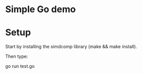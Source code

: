 Simple Go demo
==============

Setup
======

Start by installing the simdcomp library (make && make install).

Then type:

go run test.go


